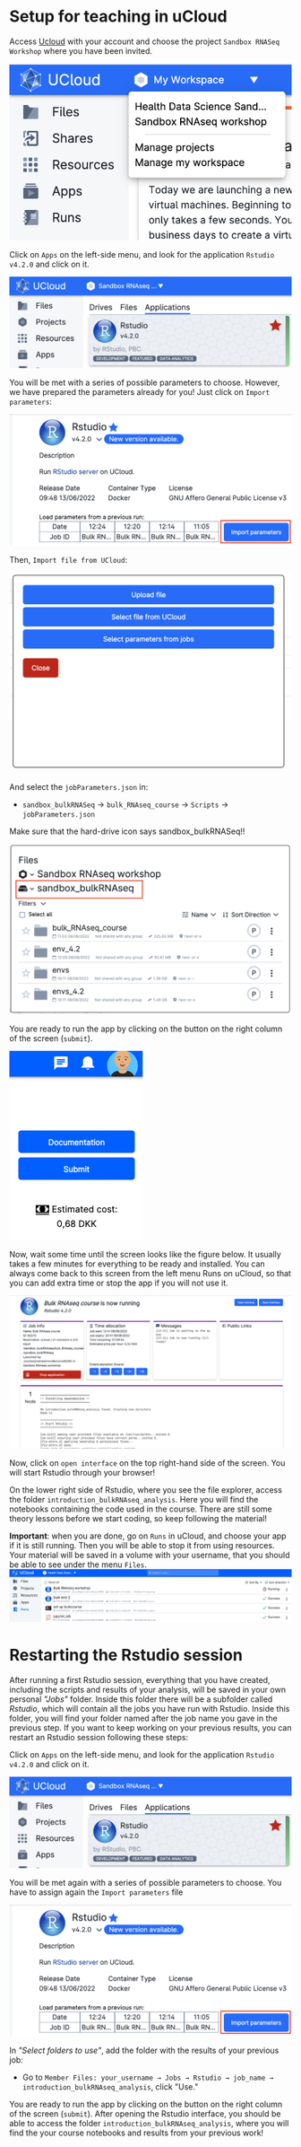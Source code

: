 # Setup for teaching in uCloud

Access [Ucloud](https://cloud.sdu.dk) with your account and choose the project `Sandbox RNASeq Workshop` where you have been invited.

![](./img/02_setup/chooseProject.png)

Click on `Apps` on the left-side menu, and look for the application `Rstudio v4.2.0` and click on it.

![](./img/02_setup/chooseRstudio.png)

You will be met with a series of possible parameters to choose. However, we have prepared the parameters already for you! Just click on `Import parameters`:

![](./img/02_setup/importParameters.png)

Then, `Import file from UCloud`:

![](./img/02_setup/importParameters2.png)

And select the `jobParameters.json` in:

-   `sandbox_bulkRNASeq` -\> `bulk_RNAseq_course` -\> `Scripts` -\> `jobParameters.json`

Make sure that the hard-drive icon says sandbox_bulkRNASeq!!

![](./img/02_setup/importParameters3.png)

You are ready to run the app by clicking on the button on the right column of the screen (`submit`).

![](./img/02_setup/submit.png)

Now, wait some time until the screen looks like the figure below. It usually takes a few minutes for everything to be ready and installed. You can always come back to this screen from the left menu Runs on uCloud, so that you can add extra time or stop the app if you will not use it.

![](./img/02_setup/startapp.png)

Now, click on `open interface` on the top right-hand side of the screen. You will start Rstudio through your browser!

On the lower right side of Rstudio, where you see the file explorer, access the folder `introduction_bulkRNAseq_analysis`. Here you will find the notebooks containing the code used in the course. There are still some theory lessons before we start coding, so keep following the material!

**Important**: when you are done, go on `Runs` in uCloud, and choose your app if it is still running. Then you will be able to stop it from using resources. Your material will be saved in a volume with your username, that you should be able to see under the menu `Files`. ![](./img/02_setup/stop.png)

# Restarting the Rstudio session

After running a first Rstudio session, everything that you have created, including the scripts and results of your analysis, will be saved in your own personal *"Jobs"* folder. Inside this folder there will be a subfolder called *Rstudio*, which will contain all the jobs you have run with Rstudio. Inside this folder, you will find your folder named after the job name you gave in the previous step. If you want to keep working on your previous results, you can restart an Rstudio session following these steps:

Click on `Apps` on the left-side menu, and look for the application `Rstudio v4.2.0` and click on it.

![](./img/02_setup/chooseRstudio.png)

You will be met again with a series of possible parameters to choose. You have to assign again the `Import parameters` file

![](./img/02_setup/importParameters.png)

In *"Select folders to use"*, add the folder with the results of your previous job:

-   Go to `Member Files: your_username → Jobs → Rstudio → job_name → introduction_bulkRNAseq_analysis`, click "Use."

You are ready to run the app by clicking on the button on the right column of the screen (`submit`). After opening the Rstudio interface, you should be able to access the folder `introduction_bulkRNAseq_analysis`, where you will find the your course notebooks and results from your previous work!
